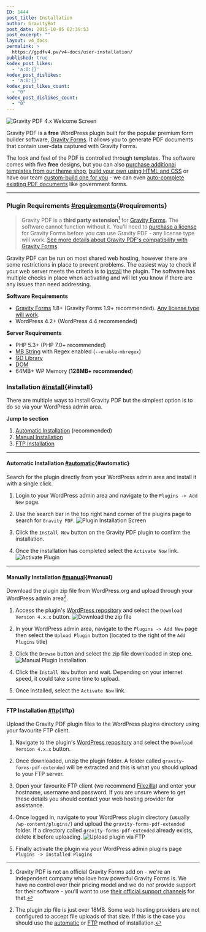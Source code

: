 ```yaml
---
ID: 1444
post_title: Installation
author: GravityBot
post_date: 2015-10-05 02:39:53
post_excerpt: ""
layout: v4_docs
permalink: >
  https://gpdfv4.pv/v4-docs/user-installation/
published: true
kodex_post_likes:
  - 'a:0:{}'
kodex_post_dislikes:
  - 'a:0:{}'
kodex_post_likes_count:
  - "0"
kodex_post_dislikes_count:
  - "0"
---
```

![Gravity PDF 4.x Welcome Screen](https://gpdfv4.pv/app/uploads/2015/10/welcome-screen.png) 

Gravity PDF is a **free** WordPress plugin built for the popular premium form builder software, [Gravity Forms](https://www.e-junkie.com/ecom/gb.php?cl=54585&c=ib&aff=235154). It allows you to generate PDF documents that contain user-data captured with Gravity Forms. 

The look and feel of the PDF is controlled through templates. The software comes with five **free** designs, but you can also [purchase additional templates from our theme shop](#), [build your own using HTML and CSS](https://gpdfv4.pv/v4-docs/developer-start-customising/) or have our team [custom-build one for you](#) - we can even [auto-complete existing PDF documents](#) like government forms.

---

### Plugin Requirements [#requirements](#requirements){#requirements}

> Gravity PDF is a **third party extension**[^1] for [Gravity Forms](https://www.e-junkie.com/ecom/gb.php?cl=54585&c=ib&aff=235154). The software cannot function without it. You'll need to [purchase a license](https://www.e-junkie.com/ecom/gb.php?cl=54585&c=ib&aff=235154) for Gravity Forms before you can use Gravity PDF - any license type will work. [See more details about Gravity PDF's compatibility with Gravity Forms](https://gpdfv4.pv/v4-docs/gravity-forms-compatibility/).

Gravity PDF can be run on most shared web hosting, however there are some restrictions in place to prevent problems. The easiest way to check if your web server meets the criteria is to [install](#install) the plugin. The software has multiple checks in place when activating and will let you know if there are any issues than need addressing. 

**Software Requirements**

* [Gravity Forms](https://www.e-junkie.com/ecom/gb.php?cl=54585&c=ib&aff=235154) 1.8+ (Gravity Forms 1.9+ recommended). [Any license type will work](https://gpdfv4.pv/v4-docs/gravity-forms-compatibility/#gravityforms-licenses).
* WordPress 4.2+ (WordPress 4.4 recommended)

**Server Requirements**

* PHP 5.3+ (PHP 7.0+ recommended)
* [MB String](http://www.php.net/manual/en/mbstring.installation.php) with Regex enabled (`--enable-mbregex`)
* [GD Library](http://www.php.net/manual/en/image.installation.php)
* [DOM](http://php.net/manual/en/intro.dom.php)
* 64MB+ WP Memory (**128MB+ recommended**)

### Installation [#install](#install){#install}

There are multiple ways to install Gravity PDF but the simplest option is to do so via your WordPress admin area. 

**Jump to section**

1. [Automatic Installation](#automatic) (recommended)
1. [Manual Installation](#manual)
1. [FTP Installation](#ftp)

---

#### Automatic Installation [#automatic](#automatic){#automatic}

Search for the plugin directly from your WordPress admin area and install it with a single click.

1. Login to your WordPress admin area and navigate to the `Plugins -> Add New` page.

1. Use the search bar in the top right hand corner of the plugins page to search for `Gravity PDF`. 
    ![Plugin Installation Screen](https://gpdfv4.pv/app/uploads/2015/10/automatic-install.png)

1. Click the `Install Now` button on the Gravity PDF plugin to confirm the installation.

1. Once the installation has completed select the `Activate Now` link. 
    ![Activate Plugin](https://gpdfv4.pv/app/uploads/2015/10/activate-gravity-pdf.png)

---

#### Manually Installation [#manual](#manual){#manual}

Download the plugin zip file from WordPress.org and upload through your WordPress admin area[^2].

1. Access the plugin's [WordPress repository](https://wordpress.org/plugins/gravity-forms-pdf-extended/) and select the `Download Version 4.x.x` button. 
    ![Download the zip file](https://gpdfv4.pv/app/uploads/2015/10/download-plugin.png)

1. In your WordPress admin area, navigate to the `Plugins -> Add New` page then select the `Upload Plugin` button (located to the right of the `Add Plugins` title)

1. Click the `Browse` button and select the zip file downloaded in step one. 
    ![Manual Plugin Installation](https://gpdfv4.pv/app/uploads/2015/10/manual-plugin-installation.png)

1. Click the `Install Now` button and wait. Depending on your internet speed, it could take some time to upload.

1. Once installed, select the `Activate Now` link.

---

#### FTP Installation [#ftp](#ftp){#ftp}

Upload the Gravity PDF plugin files to the WordPress plugins directory using your favourite FTP client.

1. Navigate to the plugin's [WordPress repository](https://wordpress.org/plugins/gravity-forms-pdf-extended/) and select the `Download Version 4.x.x` button.

1. Once downloaded, unzip the plugin folder. A folder called `gravity-forms-pdf-extended` will be extracted and this is what you should upload to your FTP server.

1. Open your favourite FTP client (we recommend [Filezilla](https://filezilla-project.org/)) and enter your hostname, username and password. If you are unsure where to get these details you should contact your web hosting provider for assistance.

1. Once logged in, navigate to your WordPress plugin directory (usually `/wp-content/plugins/`) and upload the `gravity-forms-pdf-extended` folder. If a directory called `gravity-forms-pdf-extended` already exists, delete it before uploading. 
    ![Upload plugin via FTP](https://gpdfv4.pv/app/uploads/2015/10/ftp-upload.png)

1. Finally activate the plugin via your WordPress admin plugins page `Plugins -> Installed Plugins`

[^1]: Gravity PDF is not an official Gravity Forms add on - we're an independent company who love how powerful Gravity Forms is. We have no control over their pricing model and we do *not* provide support for their software - you'll want to use [their official support channels](https://www.gravityhelp.com/support/) for that.

[^2]: The plugin zip file is just over 18MB. Some web hosting providers are not configured to accept file uploads of that size. If this is the case you should use the [automatic](#automatic) or [FTP](#ftp) method of installation.